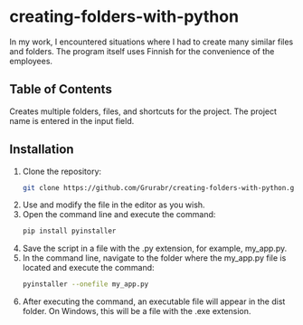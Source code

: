 ﻿# creating-folders-with-python

In my work, I encountered situations where I had to create many similar files and folders. The program itself uses Finnish for the convenience of the employees.

## Table of Contents

Creates multiple folders, files, and shortcuts for the project. The project name is entered in the input field.


## Installation

1. Clone the repository:
   ```bash
   git clone https://github.com/Grurabr/creating-folders-with-python.git

2. Use and modify the file in the editor as you wish.
3. Open the command line and execute the command:
   ```bash
   pip install pyinstaller

4. Save the script in a file with the .py extension, for example, my_app.py.
5. In the command line, navigate to the folder where the my_app.py file is located and execute the command:
   ```bash
   pyinstaller --onefile my_app.py

6. After executing the command, an executable file will appear in the dist folder. On Windows, this will be a file with the .exe extension.
